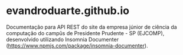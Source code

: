 # evandroduarte.github.io

Documentação para API REST do site da empresa júnior de ciência da computação do campûs de Presidente Prudente - SP (EJCOMP), desenvolvido utilizando Insomnia Documenter (https://www.npmjs.com/package/insomnia-documenter).
